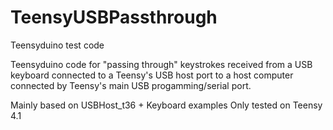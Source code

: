 # TeensyUSBPassthrough
Teensyduino test code

Teensyduino code for "passing through" keystrokes
received from a USB keyboard connected to a Teensy's USB
host port to a host computer connected by Teensy's main
USB progamming/serial port.

Mainly based on USBHost_t36 + Keyboard examples
Only tested on Teensy 4.1
